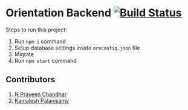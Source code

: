 # Orientation Backend [![Build Status](https://travis-ci.com/kamalesh0406/OrientationSiteBackend.svg?token=yCggWKCYWYGdQtzyQXGg&branch=master)](https://travis-ci.com/kamalesh0406/OrientationSiteBackend)

Steps to run this project:

1. Run `npm i` command
2. Setup database settings inside `ormconfig.json` file
3. Migrate
4. Run `npm start` command

## Contributors 
1. [N Praveen Chandhar](https://github.com/gigatesseract) 
2. [Kamalesh Palanisamy](https://github.com/kamalesh0406)
